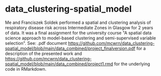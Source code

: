 # data_clustering-spatial_model
Me and Franciszek Soldek performed a spatial and clustering analysis of respiratory disease risk across Intermediate Zones in Glasgow for 2 years of data. It was a final assignment for the university course "A spatial data science approach to model-based clustering and semi-supervised variable selection". See: .pdf document https://github.com/mcwrn/data_clustering-spatial_model/blob/main/data_combined/project_finalversion.pdf for a description of the presented work and https://github.com/mcwrn/data_clustering-spatial_model/blob/main/data_combined/project1.rmd for the underlying code in RMarkdown.
